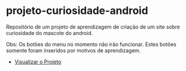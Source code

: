 # projeto-curiosidade-android
Repositório de um projeto de aprendizagem de criação de um site sobre curiosidade do mascote do android.

Obs: Os botões do menu no momento não irão funcionar. Estes botões somente foram inseridos por motivos de aprendizagem.

<ul>
  <li><a href="https://mmouralmelo.github.io/projeto-curiosidade-android/">Visualizar o Projeto</a></li>
